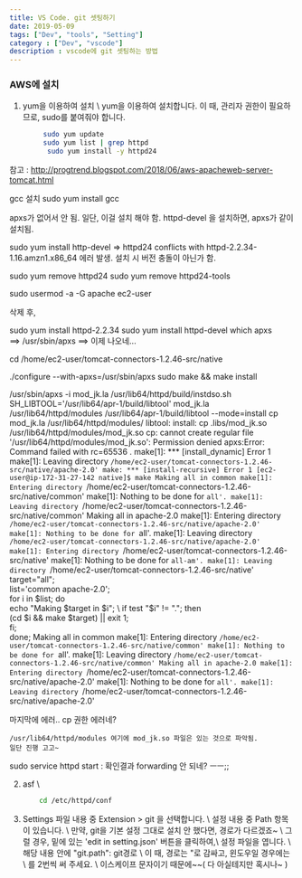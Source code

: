 ```yaml
---
title: VS Code. git 셋팅하기
date: 2019-05-09
tags: ["Dev", "tools", "Setting"]
category : ["Dev", "vscode"]
description : vscode에 git 셋팅하는 방법
---
```


### AWS에 설치
1. yum을 이용하여 설치 \\
   yum을 이용하여 설치합니다. 이 때, 관리자 권한이 필요하므로, sudo를 붙여줘야 합니다.

   ```bash
        sudo yum update
        sudo yum list | grep httpd
         sudo yum install -y httpd24
   ```
참고 : http://progtrend.blogspot.com/2018/06/aws-apacheweb-server-tomcat.html



gcc 설치 
sudo yum install gcc

apxs가 없어서 안 됨. 일단, 이걸 설치 해야 함.
httpd-devel 을 설치하면, apxs가 같이 설치됨.

sudo yum install http-devel
=> httpd24 conflicts with httpd-2.2.34-1.16.amzn1.x86_64 에러 발생.
설치 시 버전 충돌이 아닌가 함.

sudo yum remove httpd24
sudo yum remove httpd24-tools

sudo usermod -a -G apache ec2-user

삭제 후, 

sudo yum install httpd-2.2.34
sudo yum install httpd-devel
which apxs  
==> /usr/sbin/apxs  ==> 이제 나오네...

cd /home/ec2-user/tomcat-connectors-1.2.46-src/native

./configure --with-apxs=/usr/sbin/apxs
sudo make && make install



/usr/sbin/apxs -i mod_jk.la
/usr/lib64/httpd/build/instdso.sh SH_LIBTOOL='/usr/lib64/apr-1/build/libtool' mod_jk.la /usr/lib64/httpd/modules
/usr/lib64/apr-1/build/libtool --mode=install cp mod_jk.la /usr/lib64/httpd/modules/
libtool: install: cp .libs/mod_jk.so /usr/lib64/httpd/modules/mod_jk.so
cp: cannot create regular file '/usr/lib64/httpd/modules/mod_jk.so': Permission denied
apxs:Error: Command failed with rc=65536
.
make[1]: *** [install_dynamic] Error 1
make[1]: Leaving directory `/home/ec2-user/tomcat-connectors-1.2.46-src/native/apache-2.0'
make: *** [install-recursive] Error 1
[ec2-user@ip-172-31-27-142 native]$ make
Making all in common
make[1]: Entering directory `/home/ec2-user/tomcat-connectors-1.2.46-src/native/common'
make[1]: Nothing to be done for `all'.
make[1]: Leaving directory `/home/ec2-user/tomcat-connectors-1.2.46-src/native/common'
Making all in apache-2.0
make[1]: Entering directory `/home/ec2-user/tomcat-connectors-1.2.46-src/native/apache-2.0'
make[1]: Nothing to be done for `all'.
make[1]: Leaving directory `/home/ec2-user/tomcat-connectors-1.2.46-src/native/apache-2.0'
make[1]: Entering directory `/home/ec2-user/tomcat-connectors-1.2.46-src/native'
make[1]: Nothing to be done for `all-am'.
make[1]: Leaving directory `/home/ec2-user/tomcat-connectors-1.2.46-src/native'
target="all"; \
list='common apache-2.0'; \
for i in $list; do \
    echo "Making $target in $i"; \
    if test "$i" != "."; then \
       (cd $i && make $target) || exit 1; \
    fi; \
done;
Making all in common
make[1]: Entering directory `/home/ec2-user/tomcat-connectors-1.2.46-src/native/common'
make[1]: Nothing to be done for `all'.
make[1]: Leaving directory `/home/ec2-user/tomcat-connectors-1.2.46-src/native/common'
Making all in apache-2.0
make[1]: Entering directory `/home/ec2-user/tomcat-connectors-1.2.46-src/native/apache-2.0'
make[1]: Nothing to be done for `all'.
make[1]: Leaving directory `/home/ec2-user/tomcat-connectors-1.2.46-src/native/apache-2.0'

마지막에 에러..
cp 권한 에러네?

    /usr/lib64/httpd/modules 여기에 mod_jk.so 파일은 있는 것으로 파악됨.
    일단 진행 고고~



sudo service httpd start : 확인결과 forwarding 안 되네? ㅡㅡ;;



2. asf \\
    ```bash
        cd /etc/httpd/conf
    ```

3. Settings 파일 내용 중 Extension > git 을 선택합니다.  \\
   설정 내용 중 Path 항목이 있습니다. \\ 
   만약, git을 기본 설정 그대로 설치 안 했다면, 경로가 다르겠죠~ \\ 
   그럴 경우, 밑에 있는 'edit in setting.json' 버튼을 클릭하여,\\
   설정 파일을 엽니다. \\
   해당 내용 안에 "git.path": git경로 \\
   이 때, 경로는 "로 감싸고, 윈도우일 경우에는 \ 를 2번씩 써 주세요. \\ 
   이스케이프 문자이기 때문에~~( 다 아실테지만 혹시나~ )
